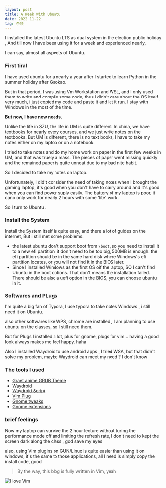```yaml
---
layout: post
title: A Week With Ubuntu 
date: 2022 11-22
tag: 杂项
---
```


I installed the latest Ubuntu LTS as dual system in the election public holiday , And till now I have been using it for a week and experienced nearly, 

I can say, almost all aspects of Ubuntu.

### First tiral

I have used ubuntu for a nearly a year after I started to learn Python in the summer holiday after Gaokao.

But in that period, I was using Vm Workstation and WSL, and I only used them to write and compile some code,
thus i didn't care about the OS itself very much, i just copied my code and paste it and let it run. I stay with Windows in the most of the time.

**But now, I have new needs.**

Unlike the life in SZU, the life in UM is quite different. In china, we have textbooks for nearly every courses, and we just write notes on the textbooks. 
But UM is different, there is no text books, I have to take my notes either on my laptop or on a notebook.

I tried to take notes and do my home work on paper in the first few weeks in UM, and that was truely a mass. 
The pieces of paper went missing quickly and the remained paper is quite unneat due to my bad nite habit. 

So I decided to take my notes on laptop.

Unfortunately, I did't consider the need of taking notes when I brought the gaming laptop, 
it's good when you don't have to carry around and it's good when you can find power suply easily. 
The battery of my laptop is poor, it cano only work for nearly 2 hours with some 'lite' work. 

So I turn to Ubuntu .

### Install the System

Install the System itself is quite easy, and there a lot of guides on the internet, 
But i still met some problems.

- the latest ubuntu don't support boot from `\boot`, so you need to install it to a new efi partition, it don't need to be too big, 500MB is enough.
  the efi partition should be in the same hard disk where Windows's efi partition locates, or you will not find it in the BIOS later.
- Since I installed Windows as the first OS oif the laptop, SO I can't find Ubuntu in the boot options. That don't means the installation failed.
  There should be also a uefi option in the BIOS, you can choose ubuntu in it.

### Softwares and PLugs

I'm quite a big fan of Typora, I use typora to take notes Windows , i still need it on Ubuntu.

also other softwares like WPS, chrome are installed , I am planning to use ubuntu on the classes, so I still need them.

But for Plugs I installed a lot, plus for gnome, plugs for vim... having a good look always makes me feel happy. haha

Also I installed Waydroid to use android apps , I tried WSA, but that didn't solve my problem, maybe Waydroid can meet my need ? I don't know

### The tools I used

- [Graet anime GRUB Theme](github.com/13atmo1/GRUB-Theme)
- [Waydroid](doc.waydro.id)
- [Waydroid Script](github.com/casualsnek/Waydroid_script)
- [Vim Plug](github.com/junegunn/vim-plug)
- [Gnome tweaks](github.com/GNOME/gnome-tweaks)
- [Gnome extensions](extensions.gnome.org)

### brief feelings

Now my laptop can survive the 2 hour lecture without turing the performance mode off and limiting the refresh rate, 
I don't need to kept the screen dark along the class , god save my eyes

also, using Vim plugins on GUN/Linux is quite easier than using it on windows, it's the same to those applications, all I need is simply copy the install code, good

> By the way, this blog is fully written in Vim, yeah

![I love Vim](megamu.icu/images/posts/2022-11-22/pic.png)




